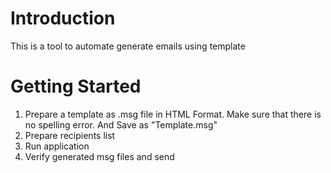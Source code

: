 # Introduction 
This is a tool to automate generate emails using template

# Getting Started

1.	Prepare a template as .msg file in HTML Format. Make sure that there is no spelling error. And Save as "Template.msg"
2.	Prepare recipients list
3.	Run application
4.	Verify generated msg files and send

